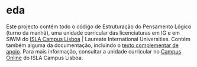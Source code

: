 eda
===

Este projecto contém todo o código de Estruturação do Pensamento Lógico (turno da manhã), uma unidade curricular das licenciaturas em IG e em SIWM do [ISLA Campus Lisboa](http://www.isla.pt/) | Laureate International Universities. Contém também alguma da documentação, incluindo o [texto complementar de apoio](aed-c/texto.pdf). Para mais informação, consultar a unidade curricular no [Campus Online](http://campusonline.isla.pt/) do ISLA Campus Lisboa.